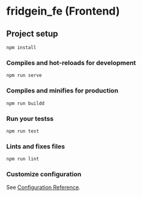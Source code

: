 # fridgein_fe (Frontend)

## Project setup
```
npm install
```

### Compiles and hot-reloads for development
```
npm run serve
```

### Compiles and minifies for production
```
npm run buildd
```

### Run your testss
```
npm run test
```

### Lints and fixes files
```
npm run lint
```

### Customize configuration
See [Configuration Reference](https://cli.vuejs.org/config/).
